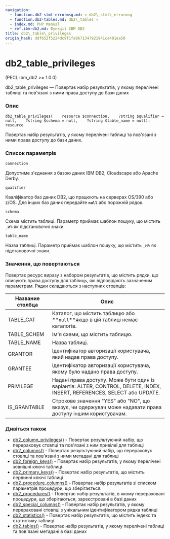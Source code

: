 ```yaml
---
navigation:
  - function.db2-stmt-errormsg.md: « db2\_stmt\_errormsg
  - function.db2-tables.md: db2\_tables »
  - index.md: PHP Manual
  - ref.ibm-db2.md: Функції IBM DB2
title: db2\_table\_privileges
origin_hash: ddf652f5224dc9f1fa9671347921941ca401ea50
---
```

# db2\_table\_privileges

(PECL ibm\_db2 >= 1.0.0)

db2\_table\_privileges — Повертає набір результатів, у якому перелічені таблиці та пов'язані з ними права доступу до бази даних

### Опис

```methodsynopsis
db2_table_privileges(    resource $connection,    ?string $qualifier = null,    ?string $schema = null,    ?string $table_name = null): resource
```

Повертає набір результатів, у якому перелічені таблиці та пов'язані з ними права доступу до бази даних.

### Список параметрів

`connection`

Допустиме з'єднання з базою даних IBM DB2, Cloudscape або Apache Derby.

`qualifier`

Кваліфікатор баз даних DB2, що працюють на серверах OS/390 або z/OS. Для інших баз даних передайте **`null`** або порожній рядок.

`schema`

Схема містить таблиці. Параметр приймає шаблон пошуку, що містить `_`и`%` як підстановочні знаки.

`table_name`

Назва таблиці. Параметр приймає шаблон пошуку, що містить `_`и`%` як підстановочні знаки.

### Значення, що повертаються

Повертає ресурс виразу з набором результатів, що містить рядки, що описують права доступу для таблиць, які відповідають зазначеним параметрам. Рядки складаються з наступних стовпців:

| Название столбца | Опис |
| --- | --- |
| TABLE\_CAT | Каталог, що містить таблицю або \*\*`null`\*\*якщо в цій таблиці немає каталогів. |
| TABLE\_SCHEM | Ім'я схеми, що містить таблицю. |
| TABLE\_NAME | Назва таблиці. |
| GRANTOR | Ідентифікатор авторизації користувача, який надав права доступу. |
| GRANTEE | Ідентифікатор авторизації користувача, якому було надано права доступу. |
| PRIVILEGE | Надані права доступу. Може бути один із варіантів: ALTER, CONTROL, DELETE, INDEX, INSERT, REFERENCES, SELECT або UPDATE. |
| IS\_GRANTABLE | Строкове значення "YES" або "NO", що вказує, чи одержувач може надавати права доступу іншим користувачам. |

### Дивіться також

-   [db2\_column\_privileges()](function.db2-column-privileges.md) \- Повертає результуючий набір, що перераховує стовпці та пов'язані з ним привілеї для таблиці
-   [db2\_columns()](function.db2-columns.md) \- Повертає результуючий набір, що перераховує стовпці та пов'язані з ними метадані для таблиці
-   [db2\_foreign\_keys()](function.db2-foreign-keys.md) \- Повертає набір результатів, у якому перелічені зовнішні ключі таблиці
-   [db2\_primary\_keys()](function.db2-primary-keys.md) \- Повертає набір результатів, що містить первинні ключі таблиці
-   [db2\_procedure\_columns()](function.db2-procedure-columns.md) \- Повертає набір результатів зі списком параметрів процедури, що зберігається.
-   [db2\_procedures()](function.db2-procedures.md) \- Повертає набір результатів, в якому перераховані процедури, що зберігаються, зареєстровані в базі даних
-   [db2\_special\_columns()](function.db2-special-columns.md) \- Повертає набір результатів, у якому перераховані стовпці з унікальним ідентифікатором рядка таблиці
-   [db2\_statistics()](function.db2-statistics.md) \- Повертає набір результатів, що містить індекс та статистику таблиці
-   [db2\_tables()](function.db2-tables.md) \- Повертає набір результатів, у якому перелічені таблиці та пов'язані метадані в базі даних

